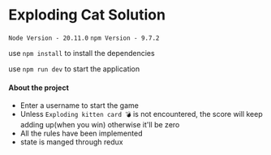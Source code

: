 # Exploding Cat Solution

`Node Version - 20.11.0`
`npm Version - 9.7.2`

use `npm install` to install the dependencies

use `npm run dev` to start the application

#### About the project

- Enter a username to start the game
- Unless `Exploding kitten card 💣` is not encountered, the score will keep adding up(when you win) otherwise it'll be zero
- All the rules have been implemented
- state is manged through redux
